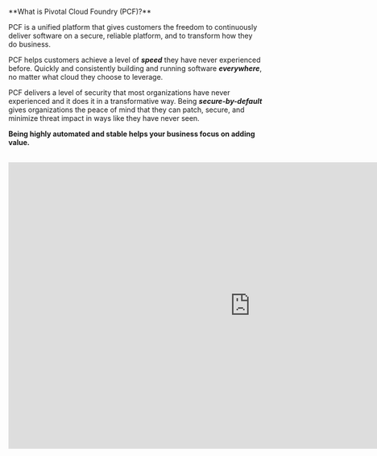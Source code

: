 <br>
**What is Pivotal Cloud Foundry (PCF)?**

PCF is a unified platform that gives customers the freedom to continuously deliver software on a secure, reliable platform, and to transform how they do business.

PCF helps customers achieve a level of _**speed**_ they have never experienced before. Quickly and  consistently building and running software _**everywhere**_, no matter what cloud they choose to leverage.

PCF delivers a level of security that most organizations have never experienced and it does it in a transformative way. Being _**secure-by-default**_ gives organizations the peace of mind that they can patch, secure, and minimize threat impact in ways like they have never seen.

**Being highly automated and stable helps your business focus on adding value.**
<br>
<br>

<iframe src="https://docs.google.com/presentation/d/e/2PACX-1vSzQr3ejzHfE2bU_FU1TMZVrWipDmeceTA8_NZHHqAwFhy2T-GgW0Jz0Si6x1G9w-snw0McWFS3ddAZ/embed?start=false&loop=false&delayms=3000" frameborder="0" width="960" height="569" allowfullscreen="true" mozallowfullscreen="true" webkitallowfullscreen="true"></iframe>
